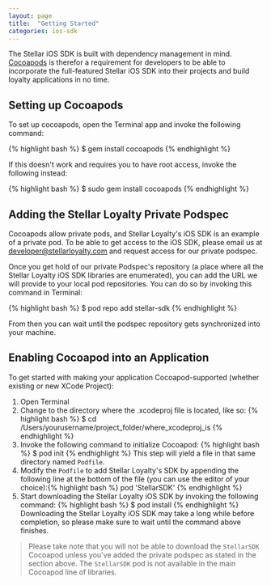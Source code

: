 ```yaml
---
layout: page
title:  "Getting Started"
categories: ios-sdk
---
```

The Stellar iOS SDK is built with dependency management in mind. [Cocoapods](http://www.cocoapods.org) is therefor a requirement for developers to be able to incorporate the full-featured Stellar iOS SDK into their projects and build loyalty applications in no time.

## Setting up Cocoapods

To set up cocoapods, open the Terminal app and invoke the following command:

{% highlight bash %}
$ gem install cocoapods
{% endhighlight %}

If this doesn't work and requires you to have root access, invoke the following instead:

{% highlight bash %}
$ sudo gem install cocoapods
{% endhighlight %}

## Adding the Stellar Loyalty Private Podspec

Cocoapods allow private pods, and Stellar Loyalty's iOS SDK is an example of a private pod. To be able to get access to the iOS SDK, please email us at [developer@stellarloyalty.com](developer@stellarloyalty.com) and request access for our private podspec.

Once you get hold of our private Podspec's repository (a place where all the Stellar Loyalty iOS SDK libraries are enumerated), you can add the URL we will provide to your local pod repositories. You can do so by invoking this command in Terminal:

{% highlight bash %}
$ pod repo add stellar-sdk <podspec URL that we will send you>
{% endhighlight %}

From then you can wait until the podspec repository gets synchronized into your machine.

## Enabling Cocoapod into an Application

To get started with making your application Cocoapod-supported (whether existing or new XCode Project):

1. Open Terminal
2. Change to the directory where the .xcodeproj file is located, like so: {% highlight bash %}
$ cd /Users/yourusername/project_folder/where_xcodeproj_is
{% endhighlight %}
3. Invoke the following command to initialize Cocoapod: {% highlight bash %}
$ pod init
{% endhighlight %} This step will yield a file in that same directory named `Podfile`.
4. Modify the `Podfile` to add Stellar Loyalty's SDK by appending the following line at the bottom of the file (you can use the editor of your choice):{% highlight bash %}
pod 'StellarSDK'
{% endhighlight %}
5. Start downloading the Stellar Loyalty iOS SDK by invoking the following command: {% highlight bash %}
$ pod install
{% endhighlight %} Downloading the Stellar Loyalty iOS SDK may take a long while before completion, so please make sure to wait until the command above finishes.

> Please take note that you will not be able to download the `StellarSDK`
> Cocoapod unless you've added the private podspec as stated in the section 
> above. The `StellarSDK` pod is not available in the main Cocoapod line of
> libraries.